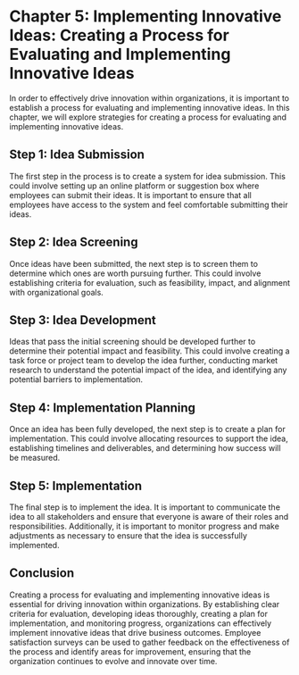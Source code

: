 Chapter 5: Implementing Innovative Ideas: Creating a Process for Evaluating and Implementing Innovative Ideas
=============================================================================================================

In order to effectively drive innovation within organizations, it is important to establish a process for evaluating and implementing innovative ideas. In this chapter, we will explore strategies for creating a process for evaluating and implementing innovative ideas.

Step 1: Idea Submission
-----------------------

The first step in the process is to create a system for idea submission. This could involve setting up an online platform or suggestion box where employees can submit their ideas. It is important to ensure that all employees have access to the system and feel comfortable submitting their ideas.

Step 2: Idea Screening
----------------------

Once ideas have been submitted, the next step is to screen them to determine which ones are worth pursuing further. This could involve establishing criteria for evaluation, such as feasibility, impact, and alignment with organizational goals.

Step 3: Idea Development
------------------------

Ideas that pass the initial screening should be developed further to determine their potential impact and feasibility. This could involve creating a task force or project team to develop the idea further, conducting market research to understand the potential impact of the idea, and identifying any potential barriers to implementation.

Step 4: Implementation Planning
-------------------------------

Once an idea has been fully developed, the next step is to create a plan for implementation. This could involve allocating resources to support the idea, establishing timelines and deliverables, and determining how success will be measured.

Step 5: Implementation
----------------------

The final step is to implement the idea. It is important to communicate the idea to all stakeholders and ensure that everyone is aware of their roles and responsibilities. Additionally, it is important to monitor progress and make adjustments as necessary to ensure that the idea is successfully implemented.

Conclusion
----------

Creating a process for evaluating and implementing innovative ideas is essential for driving innovation within organizations. By establishing clear criteria for evaluation, developing ideas thoroughly, creating a plan for implementation, and monitoring progress, organizations can effectively implement innovative ideas that drive business outcomes. Employee satisfaction surveys can be used to gather feedback on the effectiveness of the process and identify areas for improvement, ensuring that the organization continues to evolve and innovate over time.
